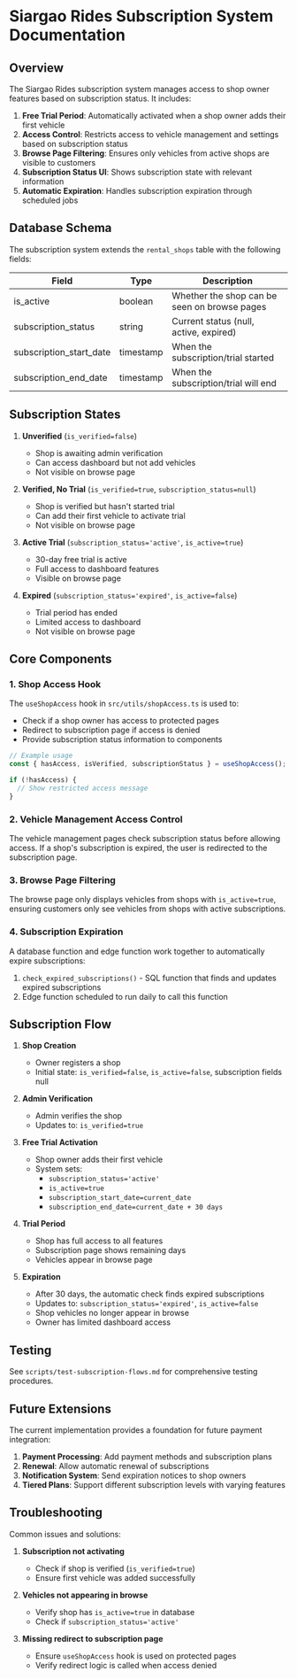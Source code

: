 # Siargao Rides Subscription System Documentation

## Overview

The Siargao Rides subscription system manages access to shop owner features based on subscription status. It includes:

1. **Free Trial Period**: Automatically activated when a shop owner adds their first vehicle
2. **Access Control**: Restricts access to vehicle management and settings based on subscription status
3. **Browse Page Filtering**: Ensures only vehicles from active shops are visible to customers
4. **Subscription Status UI**: Shows subscription state with relevant information
5. **Automatic Expiration**: Handles subscription expiration through scheduled jobs

## Database Schema

The subscription system extends the `rental_shops` table with the following fields:

| Field                  | Type      | Description                                   |
|------------------------|-----------|-----------------------------------------------|
| is_active              | boolean   | Whether the shop can be seen on browse pages  |
| subscription_status    | string    | Current status (null, active, expired)        |
| subscription_start_date| timestamp | When the subscription/trial started           |
| subscription_end_date  | timestamp | When the subscription/trial will end          |

## Subscription States

1. **Unverified** (`is_verified=false`)
   - Shop is awaiting admin verification
   - Can access dashboard but not add vehicles
   - Not visible on browse page

2. **Verified, No Trial** (`is_verified=true`, `subscription_status=null`)
   - Shop is verified but hasn't started trial
   - Can add their first vehicle to activate trial
   - Not visible on browse page

3. **Active Trial** (`subscription_status='active'`, `is_active=true`)
   - 30-day free trial is active
   - Full access to dashboard features
   - Visible on browse page

4. **Expired** (`subscription_status='expired'`, `is_active=false`)
   - Trial period has ended
   - Limited access to dashboard
   - Not visible on browse page

## Core Components

### 1. Shop Access Hook

The `useShopAccess` hook in `src/utils/shopAccess.ts` is used to:

- Check if a shop owner has access to protected pages
- Redirect to subscription page if access is denied
- Provide subscription status information to components

```typescript
// Example usage
const { hasAccess, isVerified, subscriptionStatus } = useShopAccess();

if (!hasAccess) {
  // Show restricted access message
}
```

### 2. Vehicle Management Access Control

The vehicle management pages check subscription status before allowing access. 
If a shop's subscription is expired, the user is redirected to the subscription page.

### 3. Browse Page Filtering

The browse page only displays vehicles from shops with `is_active=true`, ensuring 
customers only see vehicles from shops with active subscriptions.

### 4. Subscription Expiration

A database function and edge function work together to automatically expire subscriptions:

1. `check_expired_subscriptions()` - SQL function that finds and updates expired subscriptions
2. Edge function scheduled to run daily to call this function

## Subscription Flow

1. **Shop Creation**
   - Owner registers a shop
   - Initial state: `is_verified=false`, `is_active=false`, subscription fields null

2. **Admin Verification**
   - Admin verifies the shop
   - Updates to: `is_verified=true`

3. **Free Trial Activation**
   - Shop owner adds their first vehicle
   - System sets:
     - `subscription_status='active'`
     - `is_active=true`
     - `subscription_start_date=current_date`
     - `subscription_end_date=current_date + 30 days`

4. **Trial Period**
   - Shop has full access to all features
   - Subscription page shows remaining days
   - Vehicles appear in browse page

5. **Expiration**
   - After 30 days, the automatic check finds expired subscriptions
   - Updates to: `subscription_status='expired'`, `is_active=false`
   - Shop vehicles no longer appear in browse
   - Owner has limited dashboard access

## Testing

See `scripts/test-subscription-flows.md` for comprehensive testing procedures.

## Future Extensions

The current implementation provides a foundation for future payment integration:

1. **Payment Processing**: Add payment methods and subscription plans
2. **Renewal**: Allow automatic renewal of subscriptions
3. **Notification System**: Send expiration notices to shop owners
4. **Tiered Plans**: Support different subscription levels with varying features

## Troubleshooting

Common issues and solutions:

1. **Subscription not activating**
   - Check if shop is verified (`is_verified=true`)
   - Ensure first vehicle was added successfully

2. **Vehicles not appearing in browse**
   - Verify shop has `is_active=true` in database
   - Check if `subscription_status='active'`

3. **Missing redirect to subscription page**
   - Ensure `useShopAccess` hook is used on protected pages
   - Verify redirect logic is called when access denied 